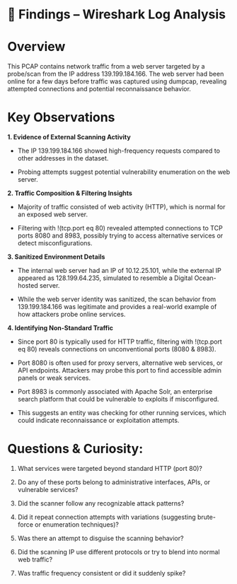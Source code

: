 # 📌 Findings – Wireshark Log Analysis  

# Overview

This PCAP contains network traffic from a web server targeted by a probe/scan from the IP address 139.199.184.166. The web server had been online for a few days before traffic was captured using dumpcap, revealing attempted connections and potential reconnaissance behavior.

# Key Observations

**1. Evidence of External Scanning Activity**

- The IP 139.199.184.166 showed high-frequency requests compared to other addresses in the dataset.

- Probing attempts suggest potential vulnerability enumeration on the web server.

**2. Traffic Composition & Filtering Insights**

- Majority of traffic consisted of web activity (HTTP), which is normal for an exposed web server.

- Filtering with !(tcp.port eq 80) revealed attempted connections to TCP ports 8080 and 8983, possibly trying to access alternative services or detect misconfigurations.

**3. Sanitized Environment Details**

- The internal web server had an IP of 10.12.25.101, while the external IP appeared as 128.199.64.235, simulated to resemble a Digital Ocean-hosted server.

- While the web server identity was sanitized, the scan behavior from 139.199.184.166 was legitimate and provides a real-world example of how attackers probe online services.

 **4. Identifying Non-Standard Traffic**

- Since port 80 is typically used for HTTP traffic, filtering with !(tcp.port eq 80) reveals connections on unconventional ports (8080 & 8983).

- Port 8080 is often used for proxy servers, alternative web services, or API endpoints. Attackers may probe this port to find accessible admin panels or weak services.

- Port 8983 is commonly associated with Apache Solr, an enterprise search platform that could be vulnerable to exploits if misconfigured.

- This suggests an entity was checking for other running services, which could indicate reconnaissance or exploitation attempts.

# Questions & Curiosity: 
1. What services were targeted beyond standard HTTP (port 80)?

2. Do any of these ports belong to administrative interfaces, APIs, or vulnerable services?

3. Did the scanner follow any recognizable attack patterns?

4. Did it repeat connection attempts with variations (suggesting brute-force or enumeration techniques)?

5. Was there an attempt to disguise the scanning behavior?

6. Did the scanning IP use different protocols or try to blend into normal web traffic?

7. Was traffic frequency consistent or did it suddenly spike?


